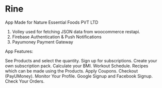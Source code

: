 # Rine
App Made for Nature Essential Foods PVT LTD
1. Volley used for fetching JSON data from woocommerce restapi.
2. Firebase Authentication & Push Notifications
3. Payumoney Payment Gateway

App Features:

See Products and select the quantity.
Sign up for subscriptions.
Create your own subscription pack.
Calculate your BMI.
Workout Schedule.
Recipes which can be made using the Products.
Apply Coupons.
Checkout (PayUMoney).
Monitor Your Profile.
Google Signup and Facebook Signup.
Check Your Orders.
